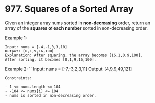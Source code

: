 # 977. Squares of a Sorted Array

Given an integer array nums sorted in **non-decreasing** order, return an array of the **squares of each number** sorted in non-decreasing order.

Example 1:

```
Input: nums = [-4,-1,0,3,10]
Output: [0,1,9,16,100]
Explanation: After squaring, the array becomes [16,1,0,9,100].
After sorting, it becomes [0,1,9,16,100].
```

Example 2:
``
Input: nums = [-7,-3,2,3,11]
Output: [4,9,9,49,121]

```
Constraints:

- 1 <= nums.length <= 104
- -104 <= nums[i] <= 104
- nums is sorted in non-decreasing order.
```
